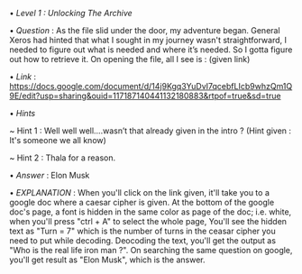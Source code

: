 • *Level 1 : Unlocking The Archive*

• *Question* : As the file slid under the door, my adventure began. General Xeros had hinted that what I sought in my journey wasn't straightforward, I needed to figure out what is needed and where it’s needed. So I gotta figure out how to retrieve it. On opening the file, all I see is : (given link)

• *Link* : https://docs.google.com/document/d/14j9Kgq3YuDvI7qcebfLIcb9whzQm1Q9E/edit?usp=sharing&ouid=117187140441132180883&rtpof=true&sd=true

• *Hints*

~ Hint 1 : Well well well….wasn’t that already given in the intro ? (Hint given : It's someone we all know)

~ Hint 2 : Thala for a reason.

• *Answer* : Elon Musk

• *EXPLANATION* : When you'll click on the link given, it'll take you to a google doc where a caesar cipher is given. At the bottom of the google doc's page, a font is hidden in the same color as page of the doc; i.e. white, when you'll press "ctrl + A" to select the whole page, You'll see the hidden text as "Turn = 7" which is the number of turns in the ceasar cipher you need to put while decoding. Deocoding the text, you'll get the output as "Who is the real life iron man ?". On searching the same question on google, you'll get result as "Elon Musk", which is the answer.
